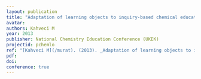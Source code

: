 ```yaml
---
layout: publication
title: "Adaptation of learning objects to inquiry-based chemical education: Phase diagrams"
avatar:
authors: Kahveci M
year: 2013
publisher: National Chemistry Education Conference (UKEK)
projectid: pchemlo
ref: "[Kahveci M](/murat). (2013). _Adaptation of learning objects to inquiry-based chemical education: Phase diagrams_. Paper presented at the National Chemistry Education Conference (UKEK). Karadeniz Technical University, Trabzon, Turkey. September 5 - 7, 2013."
pdf:
doi:
conference: true
---
```

